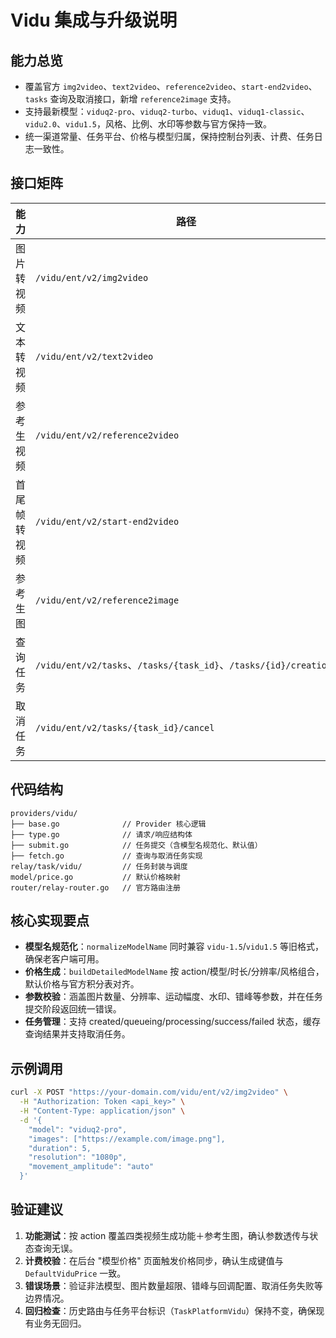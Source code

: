 # Vidu 集成与升级说明

## 能力总览
- 覆盖官方 `img2video`、`text2video`、`reference2video`、`start-end2video`、`tasks` 查询及取消接口，新增 `reference2image` 支持。
- 支持最新模型：`viduq2-pro`、`viduq2-turbo`、`viduq1`、`viduq1-classic`、`vidu2.0`、`vidu1.5`，风格、比例、水印等参数与官方保持一致。
- 统一渠道常量、任务平台、价格与模型归属，保持控制台列表、计费、任务日志一致性。
## 接口矩阵
| 能力 | 路径 | 方法 | 备注 |
| --- | --- | --- | --- |
| 图片转视频 | `/vidu/ent/v2/img2video` | POST | 支持多模型/分辨率/运动幅度 |
| 文本转视频 | `/vidu/ent/v2/text2video` | POST | 支持 `style`、`aspect_ratio` |
| 参考生视频 | `/vidu/ent/v2/reference2video` | POST | 支持 1-7 张图片、多分辨率 |
| 首尾帧转视频 | `/vidu/ent/v2/start-end2video` | POST | 支持 2-8 秒 |
| 参考生图 | `/vidu/ent/v2/reference2image` | POST | 新增接口，最多 7 张图片 |
| 查询任务 | `/vidu/ent/v2/tasks`、`/tasks/{task_id}`、`/tasks/{id}/creations` | GET | 官方查询路径 |
| 取消任务 | `/vidu/ent/v2/tasks/{task_id}/cancel` | POST | 官方取消接口 |
## 代码结构
```
providers/vidu/
├── base.go              // Provider 核心逻辑
├── type.go              // 请求/响应结构体
├── submit.go            // 任务提交（含模型名规范化、默认值）
├── fetch.go             // 查询与取消任务实现
relay/task/vidu/         // 任务封装与调度
model/price.go           // 默认价格映射
router/relay-router.go   // 官方路由注册
```
## 核心实现要点
- **模型名规范化**：`normalizeModelName` 同时兼容 `vidu-1.5`/`vidu1.5` 等旧格式，确保老客户端可用。
- **价格生成**：`buildDetailedModelName` 按 action/模型/时长/分辨率/风格组合，默认价格与官方积分表对齐。
- **参数校验**：涵盖图片数量、分辨率、运动幅度、水印、错峰等参数，并在任务提交阶段返回统一错误。
- **任务管理**：支持 created/queueing/processing/success/failed 状态，缓存查询结果并支持取消任务。
## 示例调用
```bash
curl -X POST "https://your-domain.com/vidu/ent/v2/img2video" \
  -H "Authorization: Token <api_key>" \
  -H "Content-Type: application/json" \
  -d '{
    "model": "viduq2-pro",
    "images": ["https://example.com/image.png"],
    "duration": 5,
    "resolution": "1080p",
    "movement_amplitude": "auto"
  }'
```
## 验证建议
1. **功能测试**：按 action 覆盖四类视频生成功能＋参考生图，确认参数透传与状态查询无误。
2. **计费校验**：在后台 "模型价格" 页面触发价格同步，确认生成键值与 `DefaultViduPrice` 一致。
3. **错误场景**：验证非法模型、图片数量超限、错峰与回调配置、取消任务失败等边界情况。
4. **回归检查**：历史路由与任务平台标识（`TaskPlatformVidu`）保持不变，确保现有业务无回归。
